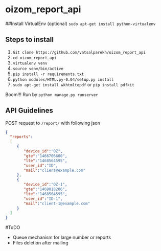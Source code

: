 # oizom_report_api


##Install VirtualEnv (optional)
```sudo apt-get install python-virtualenv```

## Steps to install
1. ```Git clone https://github.com/vatsalparekh/oizom_report_api```
2. ```cd oizom_report_api```
3. ```virtualenv venv```
4. ```source venv/bin/active```
5. ```pip install -r requirements.txt```
6. ```python modules/HTML.py-0.04/setup.py install```
7. ```sudo apt-get install wkhtmltopdf``` or ```pip install pdfkit```

Boom!!!
Run by ```python manage.py runserver```

## API Guidelines
POST request to ```/report/``` with  following json


```json
{  
  "reports": 
  [  
     {  
        "device_id":"OZ",
        "gte":"1466706600",
        "lte":"1468564595",
        "user_id":"ID",
        "mail":"client@example.com"
     },
     {  
        "device_id":"OZ-1",
        "gte":"1469018206",
        "lte":"1468564595",
        "user_id":"ID-1",
        "mail":"client-1@example.com"
     }
  ]
}
```

#ToDO
- Queue mechanism for large number or reports 
- Files deletion after mailing
